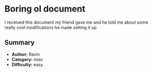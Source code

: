 # Boring ol document
I received this document my friend gave me and he told me about some really cool modifications he made setting it up

## Summary
- **Author:** Ravin
- **Category:** misc
- **Difficulty:** easy

